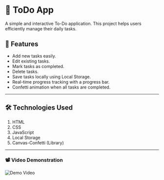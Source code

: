 # 📝 ToDo App

A simple and interactive To-Do application. 
This project helps users efficiently manage their daily tasks.

## 🌟 Features

- Add new tasks easily.
- Edit existing tasks.
- Mark tasks as completed.
- Delete tasks.
- Save tasks locally using Local Storage.
- Real-time progress tracking with a progress bar.
- Confetti animation when all tasks are completed.

---
## 🛠️ Technologies Used
1. HTML
2. CSS
3. JavaScript
4. Local Storage
5. Canvas-Confetti (Library)
   
---

### 📽️ Video Demonstration

![Demo Video](https://github.com/user-attachments/assets/c68cb7c1-e86b-4e22-98ef-f90e4be1b8c0)

